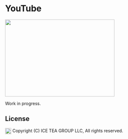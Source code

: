 YouTube
====

<img src="https://raw.githubusercontent.com/iceteagroup/wisej-extensions/master/Support/Images/DUMMY.png" width="358" height="252">

Work in progress.

License
-------
<img src="http://iceteagroup.com/wp-content/uploads/2017/01/Square-64x64-trasp.png" height="20" align="top"> Copyright (C) ICE TEA GROUP LLC, All rights reserved.
